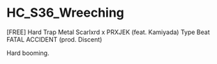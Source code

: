 # HC_S36_Wreeching

[FREE] Hard Trap Metal Scarlxrd x PRXJEK (feat. Kamiyada) Type Beat FATAL ACCIDENT (prod. Discent)

Hard booming.
